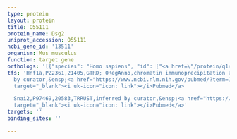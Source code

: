 ```yaml
---
type: protein
layout: protein
title: O55111
protein_name: Dsg2
uniprot_accession: O55111
ncbi_gene_id: '13511'
organism: Mus musculus
function: target gene
orthologs: '[{"species": "Homo sapiens", "id": ["<a href=\"/protein/q14126\">Q14126</a>"]}, {"species": "Rattus norvegicus", "id": ["F1LYX9"]}]'
tfs: 'Hnf1a,P22361,21405,GTRD; ORegAnno,chromatin immunoprecipitation assay; inferred
  by curator,&ensp;<a href="https://www.ncbi.nlm.nih.gov/pubmed/?term=15933209%5Buid%5D+OR+26578589%5Buid%5D+OR+27924024%5Buid%5D"
  target="_blank"><i uk-icon="icon: link"></i>Pubmed</a>

  Snai2,P97469,20583,TRRUST,inferred by curator,&ensp;<a href="https://www.ncbi.nlm.nih.gov/pubmed/?term=29087512%5Buid%5D+OR+15790452%5Buid%5D"
  target="_blank"><i uk-icon="icon: link"></i>Pubmed</a>'
targets: ''
binding_sites: ''

---
```

